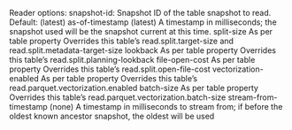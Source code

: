 

Reader options:
snapshot-id: Snapshot ID of the table snapshot to read. Default: (latest)
as-of-timestamp	(latest)	A timestamp in milliseconds; the snapshot used will be the snapshot current at this time.
split-size	As per table property	Overrides this table’s read.split.target-size and read.split.metadata-target-size
lookback	As per table property	Overrides this table’s read.split.planning-lookback
file-open-cost	As per table property	Overrides this table’s read.split.open-file-cost
vectorization-enabled	As per table property	Overrides this table’s read.parquet.vectorization.enabled
batch-size	As per table property	Overrides this table’s read.parquet.vectorization.batch-size
stream-from-timestamp	(none)	A timestamp in milliseconds to stream from; if before the oldest known ancestor snapshot, the oldest will be used